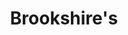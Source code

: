 ---
title: "Brookshire's"
url: /shreveport/brookshires-west-bert-kouns-industrial-loop/
shop: Supermarkt
---
